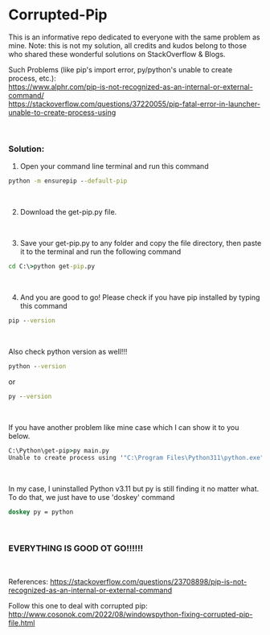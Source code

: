 # Corrupted-Pip
This is an informative repo dedicated to everyone with the same problem as mine. 
Note: this is not my solution, all credits and kudos belong to those who shared these wonderful solutions on StackOverflow & Blogs. 

Such Problems (like pip's import error, py/python's unable to create process, etc.):
<br>
https://www.alphr.com/pip-is-not-recognized-as-an-internal-or-external-command/
<br>
https://stackoverflow.com/questions/37220055/pip-fatal-error-in-launcher-unable-to-create-process-using

<br>

### Solution:

1. Open your command line terminal and run this command    
```cmd
python -m ensurepip --default-pip
```
<br>

2. Download the get-pip.py file.
<br>

3. Save your get-pip.py to any folder and copy the file directory, then paste it to the terminal and run the following command
```cmd
cd C:\>python get-pip.py
```

<br>

4. And you are good to go! Please check if you have pip installed by typing this command
```cmd
pip --version
```

<br>

Also check python version as well!!!
```cmd
python --version
```

or

```cmd
py --version
```

<br>

If you have another problem like mine case which I can show it to you below. 
```cmd
C:\Python\get-pip>py main.py
Unable to create process using '"C:\Program Files\Python311\python.exe"  main.py': The system cannot find the file specified.
```

<br>

In my case, I uninstalled Python v3.11 but py is still finding it no matter what. To do that, we just have to use 'doskey' command
```cmd
doskey py = python
```

<br>


### EVERYTHING IS GOOD OT GO!!!!!!
   
<br>


References:
https://stackoverflow.com/questions/23708898/pip-is-not-recognized-as-an-internal-or-external-command

Follow this one to deal with corrupted pip:
http://www.cosonok.com/2022/08/windowspython-fixing-corrupted-pip-file.html

